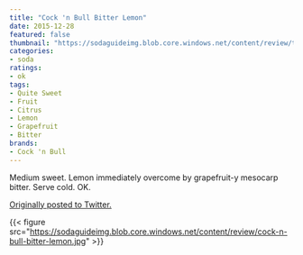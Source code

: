 ```yaml
---
title: "Cock 'n Bull Bitter Lemon"
date: 2015-12-28
featured: false
thumbnail: "https://sodaguideimg.blob.core.windows.net/content/review/thumbs/cock-n-bull-bitter-lemon.jpg"
categories:
- soda
ratings:
- ok
tags:
- Quite Sweet
- Fruit
- Citrus
- Lemon
- Grapefruit
- Bitter
brands:
- Cock 'n Bull
---
```


Medium sweet. Lemon immediately overcome by grapefruit-y mesocarp bitter. Serve cold. OK. 

[Originally posted to Twitter.](https://twitter.com/Cavorter/status/681536262503698432)

{{< figure src="https://sodaguideimg.blob.core.windows.net/content/review/cock-n-bull-bitter-lemon.jpg" >}}

